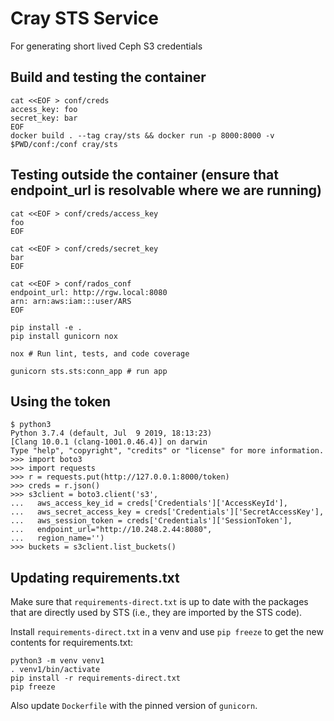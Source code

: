 # Cray STS Service

For generating short lived Ceph S3 credentials


## Build and testing the container

```
cat <<EOF > conf/creds
access_key: foo
secret_key: bar
EOF
docker build . --tag cray/sts && docker run -p 8000:8000 -v $PWD/conf:/conf cray/sts
```

## Testing outside the container (ensure that endpoint_url is resolvable where we are running)

```
cat <<EOF > conf/creds/access_key
foo
EOF

cat <<EOF > conf/creds/secret_key
bar
EOF

cat <<EOF > conf/rados_conf
endpoint_url: http://rgw.local:8080
arn: arn:aws:iam:::user/ARS
EOF

pip install -e .
pip install gunicorn nox

nox # Run lint, tests, and code coverage

gunicorn sts.sts:conn_app # run app
```

## Using the token

```
$ python3
Python 3.7.4 (default, Jul  9 2019, 18:13:23)
[Clang 10.0.1 (clang-1001.0.46.4)] on darwin
Type "help", "copyright", "credits" or "license" for more information.
>>> import boto3
>>> import requests
>>> r = requests.put(http://127.0.0.1:8000/token)
>>> creds = r.json()
>>> s3client = boto3.client('s3',
...   aws_access_key_id = creds['Credentials']['AccessKeyId'],
...   aws_secret_access_key = creds['Credentials']['SecretAccessKey'],
...   aws_session_token = creds['Credentials']['SessionToken'],
...   endpoint_url="http://10.248.2.44:8080",
...   region_name='')
>>> buckets = s3client.list_buckets()

```


## Updating requirements.txt

Make sure that `requirements-direct.txt` is up to date with the packages that
are directly used by STS (i.e., they are imported by the STS code).

Install `requirements-direct.txt` in a venv and use `pip freeze` to get the
new contents for requirements.txt:

```
python3 -m venv venv1
. venv1/bin/activate
pip install -r requirements-direct.txt
pip freeze
```

Also update `Dockerfile` with the pinned version of `gunicorn`.
